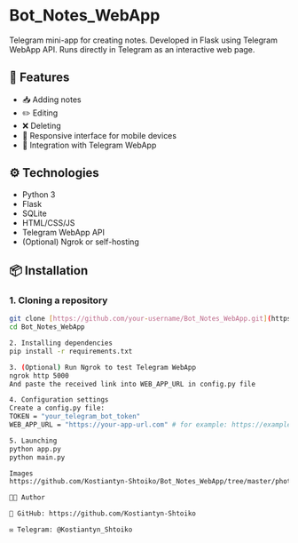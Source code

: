 # Bot_Notes_WebApp

Telegram mini-app for creating notes. Developed in Flask using Telegram WebApp API. Runs directly in Telegram as an interactive web page.

## 🔧 Features

- 📥 Adding notes
- ✏️ Editing
- ❌ Deleting
- 📱 Responsive interface for mobile devices
- 🔗 Integration with Telegram WebApp
  
## ⚙️ Technologies

- Python 3
- Flask
- SQLite
- HTML/CSS/JS
- Telegram WebApp API
- (Optional) Ngrok or self-hosting

## 📦 Installation

### 1. Cloning a repository

```bash
git clone [https://github.com/your-username/Bot_Notes_WebApp.git](https://github.com/Kostiantyn-Shtoiko/Bot_Notes_WebApp)
cd Bot_Notes_WebApp

2. Installing dependencies
pip install -r requirements.txt

3. (Optional) Run Ngrok to test Telegram WebApp
ngrok http 5000
And paste the received link into WEB_APP_URL in config.py file

4. Configuration settings
Create a config.py file:
TOKEN = "your_telegram_bot_token"
WEB_APP_URL = "https://your-app-url.com" # for example: https://example.com

5. Launching
python app.py
python main.py

Images
https://github.com/Kostiantyn-Shtoiko/Bot_Notes_WebApp/tree/master/photo

🧑‍💻 Author

💼 GitHub: https://github.com/Kostiantyn-Shtoiko

✉️ Telegram: @Kostiantyn_Shtoiko
